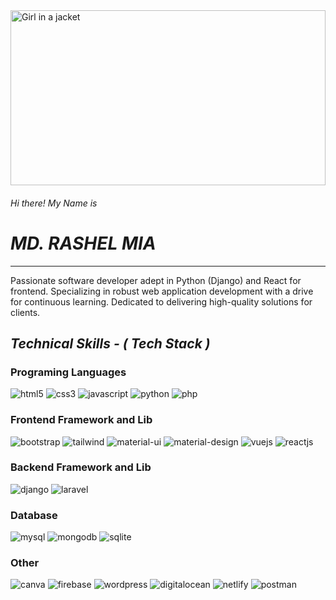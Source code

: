 
<img  src="https://sumonforajy.com/wp-content/uploads/2023/05/PHOTO-FOR-GITHUB.jpeg" alt="Girl in a jacket" width="100%" height="280px">
<link rel="stylesheet" href="https://cdnjs.cloudflare.com/ajax/libs/bootstrap/5.3.1/css/bootstrap-grid.min.css" integrity="sha512-2cWcZ9cbPMZFm2inlFOhwsBVbNMmNxKBtVXqL8OY9tXCZahhnIfXMxPCzpKqiHF2I2mOiNHNXEDUDglwd+4uYw==" crossorigin="anonymous" referrerpolicy="no-referrer" />
<h6 class="display-1">Hi there! My Name is</h6> 
<h1> <i>MD. RASHEL MIA</i> </h1> <hr>
Passionate software developer adept in Python (Django) and React for frontend. Specializing in robust web application development with a drive for continuous learning. Dedicated to delivering high-quality solutions for clients.

<h2> <i>Technical Skills - ( Tech Stack )</i></h2>

<!----------------------------------- Tech Stack Section ------------------------------------>
<h3> Programing Languages</h3>
<p>
    <img src="https://img.shields.io/badge/HTML5-E34F26?style=for-the-badge&logo=html5&logoColor=white" alt="html5" />
    <img src="https://img.shields.io/badge/CSS3-1572B6?style=for-the-badge&logo=css3&logoColor=white" alt="css3" />
    <img src="https://img.shields.io/badge/JavaScript-323330?style=for-the-badge&logo=javascript&logoColor=F7DF1E" alt="javascript" />
    <img src="https://img.shields.io/badge/Python-FFD43B?style=for-the-badge&logo=python&logoColor=blue" alt="python" />
    <img src="https://img.shields.io/badge/PHP-777BB4?style=for-the-badge&logo=php&logoColor=white" alt="php" />
</p>
<h3>Frontend Framework and Lib</h3>
<p>
    <img src="https://img.shields.io/badge/Bootstrap-563D7C?style=for-the-badge&logo=bootstrap&logoColor=white" alt="bootstrap" />
    <img src="https://img.shields.io/badge/Tailwind_CSS-38B2AC?style=for-the-badge&logo=tailwind-css&logoColor=white" alt="tailwind" />
    <img src="https://img.shields.io/badge/Material%20UI-007FFF?style=for-the-badge&logo=mui&logoColor=white" alt="material-ui" />
    <img src="https://img.shields.io/badge/material%20design-757575?style=for-the-badge&logo=material%20design&logoColor=white" alt="material-design" />
    <img src="https://img.shields.io/badge/Vue.js-35495E?style=for-the-badge&logo=vuedotjs&logoColor=4FC08D" alt="vuejs" />
    <img src="https://img.shields.io/badge/React JS-20232A?style=for-the-badge&logo=react&logoColor=61DAFB" alt="reactjs" />
    
</p>
<h3>Backend Framework and Lib</h3>
<p>
    <img src="https://img.shields.io/badge/Django-092E20?style=for-the-badge&logo=django&logoColor=green" alt="django" />
    <img src="https://img.shields.io/badge/Laravel-FF2D20?style=for-the-badge&logo=laravel&logoColor=white" alt="laravel" /> 
</p>
<h3>Database</h3>
<p>
    <img src="https://img.shields.io/badge/MySQL-005C84?style=for-the-badge&logo=mysql&logoColor=white" alt="mysql" />
    <img src="https://img.shields.io/badge/MongoDB-4EA94B?style=for-the-badge&logo=mongodb&logoColor=white" alt="mongodb" />
    <img src="https://img.shields.io/badge/SQLite-07405E?style=for-the-badge&logo=sqlite&logoColor=white" alt="sqlite" />
</p>
<h3>Other</h3>
<p>
    <img src="https://img.shields.io/badge/Canva-%2300C4CC.svg?&style=for-the-badge&logo=Canva&logoColor=white" alt="canva" />
    <img src="https://img.shields.io/badge/firebase-ffca28?style=for-the-badge&logo=firebase&logoColor=black" alt="firebase" />
    <img src="https://img.shields.io/badge/Wordpress-21759B?style=for-the-badge&logo=wordpress&logoColor=white" alt="wordpress" />
    <img src="https://img.shields.io/badge/Digital_Ocean-0080FF?style=for-the-badge&logo=DigitalOcean&logoColor=white" alt="digitalocean" />
    <img src="https://img.shields.io/badge/Netlify-00C7B7?style=for-the-badge&logo=netlify&logoColor=white" alt="netlify" />
    <img src="https://img.shields.io/badge/Postman-FF6C37?style=for-the-badge&logo=Postman&logoColor=white" alt="postman" />
</p>
